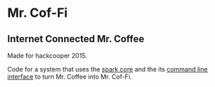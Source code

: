 Mr. Cof-Fi
==========

## Internet Connected Mr. Coffee

Made for hackcooper 2015.

Code for a system that uses the [spark core][sparkcore] and the its [command
line interface][spark-cli] to turn Mr. Coffee into Mr. Cof-Fi.

[sparkcore]:spark.io/build
[spark-cli]:http://docs.spark.io/cli/
